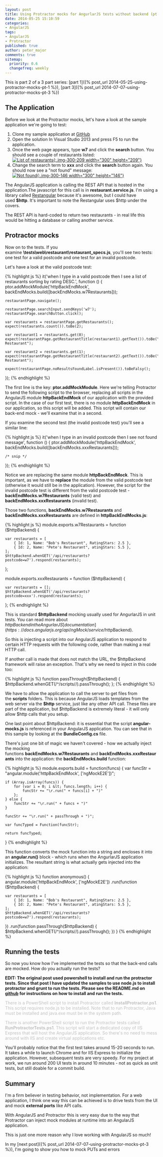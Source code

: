 ```yaml
---
layout: post
title: Using Protractor mocks for AngurlarJS tests without backend (pt. 2)
date: 2014-05-25 15:10:59
categories:
- AngularJS
tags:
- AngularJS
- Protractor
published: true
author: peter_major
comments: true
sitemap:
  priority: 0.6
  changefreq: weekly
---
```


This is part 2 of a 3 part series: [part 1]({% post_url 2014-05-25-using-protractor-mocks-pt-1 %}), [part 3]({% post_url 2014-07-07-using-protractor-mocks-pt-3 %})

## The Application

Before we look at the Protractor mocks, let's have a look at the sample application we're going to test:

1. Clone my sample application at [GitHub](https://github.com/petermajor/ProtractorWithoutBackend)
2. Open the solution In Visual Studio 2013 and press F5 to run the application.
3. Once the web page appears, type __w7__ and click the __search__ button. You should see a couple of restaurants listed:<br />
[![List of restaurants](/assets/SearchW7.png){:.img-300-209 width="300" height="209"}](/assets/SearchW7.png)
4. Change the search term to __xxx__ and click the __search__ button again. You should now see a "not found" message:<br />
[![Not found](/assets/SearchXxx.png){:.img-300-146 width="300" height="146"}](/assets/SearchXxx.png)

<!--more-->

The AngularJS application is calling the REST API that is hosted in the application.The javascript for this call is in __restaurant.service.js__. I'm using a library called [Restangular](https://github.com/mgonto/restangular) because it's awesome, but I could have used __$http__. It's important to note the Restangular uses $http under the covers.

The REST API is hard-coded to return two restaurants - in real life this would be hitting a database or calling another service.

## Protractor mocks

Now on to the tests. If you examine __\tests\web\restaurant\restaurant_specs.js__, you'll see two tests: one test for a valid postcode and one test for an invalid postcode.

Let's have a look at the valid postcode test:

{% highlight js %}
it('when I type in a valid postcode then I see a list of restaurants sorting by rating DESC.', function () {
    ptor.addMockModule('httpBackEndMock', backEndMocks.build([backEndMocks.w7Restaurants]));

    restaurantPage.navigate();

    restaurantPage.searchInput.sendKeys('w7');
    restaurantPage.searchButton.click();

    var restaurants = restaurantPage.getRestaurants();
    expect(restaurants.count()).toBe(2);
    
    var restaurant1 = restaurants.get(0);
    expect(restaurantPage.getRestaurantTitle(restaurant1).getText()).toBe("Pete's Restaurant");

    var restaurant2 = restaurants.get(1);
    expect(restaurantPage.getRestaurantTitle(restaurant2).getText()).toBe("Bob's Restaurant");
    
    expect(restaurantPage.noResultsFoundLabel.isPresent()).toBeFalsy();
});
{% endhighlight %}

The first line is the key: __ptor.addMockModule__. Here we're telling Protractor to send the following script to the browser, replacing all scripts in the AngularJS module __httpBackEndMock__ of our application with the provided script. In the case of our first test, there is no module __httpBackEndMock__ in our application, so this script will be added. This script will contain our back-end mock - we'll examine that in a second.

If you examine the second test (the invalid postcode test) you'll see a similar line:

{% highlight js %}
it('when I type in an invalid postcode then I see not found message', function () {
    ptor.addMockModule('httpBackEndMock', backEndMocks.build([backEndMocks.xxxRestaurants]));

    /* snip */
});
{% endhighlight %}

Notice we are replacing the same module __httpBackEndMock__. This is important, as we have to __replace__ the module from the valid postcode test (otherwise it would still be in the application). However, the script for the invalid postcode test is different from the valid postcode test - __backEndMocks.w7Restaurants__ (valid test) and __backEndMocks.xxxRestaurants__ (invalid test).

Those two functions, __backEndMocks.w7Restaurants__ and __backEndMocks.xxxRestaurants__ are defined in __httpBackEndMocks.js__:

{% highlight js %}
module.exports.w7Restaurants = function ($httpBackend) {

    var restaurants = [
        { Id: 1, Name: "Bob's Restaurant", RatingStars: 2.5 },
        { Id: 2, Name: "Pete's Restaurant", atingStars: 5.5 },
    ];
    $httpBackend.whenGET('/api/restaurants?postcode=w7').respond(restaurants);
};

module.exports.xxxRestaurants = function ($httpBackend) {

    var restaurants = [];
    $httpBackend.whenGET('/api/restaurants?postcode=xxx').respond(restaurants);
};
{% endhighlight %}

This is standard __$httpBackend__ mocking usually used for AngurlarJS in unit tests. You can read more about $httpBackend in the AngurlarJS [documentation](https://docs.angularjs.org/api/ngMock/service/$httpBackend).

So this is injecting a script into our AngularJS application to respond to certain HTTP requests with the following code, rather than making a real HTTP call.

If another call is made that does not match the URL, the $httpBackend framework will raise an exception. That's why we need to inject in this code too:

{% highlight js %}
function passThrough($httpBackend) {
    $httpBackend.whenGET(/^\/scripts\//).passThrough();
};
{% endhighlight %}

We have to allow the application to call the server to get files from the __scripts__ folders. This is because AngularJS loads templates from the web server via the __$http__ service, just like any other API call. These files are part of the application, but $httpBackend is extremely literal - it will only allow $http calls that you setup.

One last point about $httpBackend: it is essential that the script __angular-mocks.js__ is referenced in your AngularJS application. You can see that in this sample by looking at the __BundleConfig.cs__ file.

There's just one bit of magic we haven't covered - how we actually inject the mocking functions __backEndMocks.w7Restaurants__ and __backEndMocks.xxxRestaurants__ into the application: the __backEndMocks.build__ function:

{% highlight js %}
module.exports.build = function(funcs) {
	var funcStr = "angular.module('httpBackEndMock', ['ngMockE2E'])";

    if (Array.isArray(funcs)) {
    	for (var i = 0; i &lt; funcs.length; i++) {
    		funcStr += "\r.run(" + funcs[i] + ")"
    	};
    } else {
  		funcStr += "\r.run(" + funcs + ")"
    }

    funcStr += "\r.run(" + passThrough + ")";

    var funcTyped = Function(funcStr);

    return funcTyped;
}
{% endhighlight %}

This function converts the mock function into a string and encloses it into an __angular.run()__ block - which runs when the AngurlarJS application initializes. The resultant string is what actually gets injected into the application:

{% highlight js %}
function anonymous() {
angular.module('httpBackEndMock', ['ngMockE2E'])
.run(function ($httpBackend) {

    var restaurants = [
        { Id: 1, Name: "Bob's Restaurant", RatingStars: 2.5 },
        { Id: 2, Name: "Pete's Restaurant", atingStars: 5.5 },
    ];
    $httpBackend.whenGET('/api/restaurants?postcode=w7').respond(restaurants);
})
.run(function passThrough($httpBackend) {
    $httpBackend.whenGET(/^\/scripts\//).passThrough();
})
}
{% endhighlight %}

## Running the tests

So now you know how I've implemented the tests so that the back-end calls are mocked. How do you actually run the tests?

__EDIT: The original post used powershell to install and run the protractor tests. Since that post I have updated the samples to use node.js to install protractor and grunt to run the tests. Please see the README.md on [github](https://github.com/petermajor/ProtractorWithoutBackend) for instructions on how to install and run the tests.__

<span style="color: #c0c0c0;">There is a PowerShell script to install Protractor called __InstallProtractor.ps1__. This script requires node.js to be installed. Note that to run Protractor, Java must be installed and java.exe must be in the system path.</span>

<span style="color: #c0c0c0;">There is another PowerShell script to run the Protractor tests called __RunProtractorTests.ps1__. This script will start a dedicated copy of IIS Express that will host the AngularJS application. So there's no need to mess around with IIS and create virtual applications etc.</span>

You'll probably notice that the first test takes around 15-20 seconds to run. It takes a while to launch Chrome and for IIS Express to initialize the application. However, subsequent tests are very speedy. For my project at work, we run around 200 UI tests in around 10 minutes - not as quick as unit tests, but still doable for a commit build.

## Summary

I'm a firm believer in testing behavior, not implementation. For a web application, I think one way this can be achieved is to drive tests from the UI and mock __external ports__ like API calls.

With AngularJS and Protractor this is very easy due to the way that Protractor can inject mock modules at runtime into an AngularJS application.

This is just one more reason why I love working with AngularJS so much!

In my [next post]({% post_url 2014-07-07-using-protractor-mocks-pt-3 %}), I'm going to show you how to mock PUTs and errors

